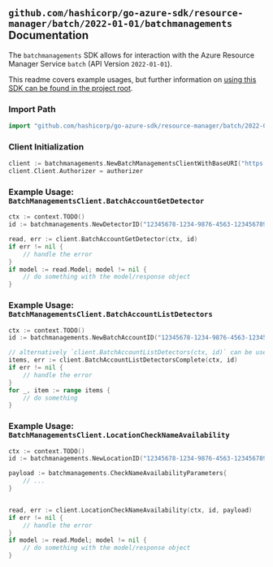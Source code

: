 
## `github.com/hashicorp/go-azure-sdk/resource-manager/batch/2022-01-01/batchmanagements` Documentation

The `batchmanagements` SDK allows for interaction with the Azure Resource Manager Service `batch` (API Version `2022-01-01`).

This readme covers example usages, but further information on [using this SDK can be found in the project root](https://github.com/hashicorp/go-azure-sdk/tree/main/docs).

### Import Path

```go
import "github.com/hashicorp/go-azure-sdk/resource-manager/batch/2022-01-01/batchmanagements"
```


### Client Initialization

```go
client := batchmanagements.NewBatchManagementsClientWithBaseURI("https://management.azure.com")
client.Client.Authorizer = authorizer
```


### Example Usage: `BatchManagementsClient.BatchAccountGetDetector`

```go
ctx := context.TODO()
id := batchmanagements.NewDetectorID("12345678-1234-9876-4563-123456789012", "example-resource-group", "batchAccountValue", "detectorIdValue")

read, err := client.BatchAccountGetDetector(ctx, id)
if err != nil {
	// handle the error
}
if model := read.Model; model != nil {
	// do something with the model/response object
}
```


### Example Usage: `BatchManagementsClient.BatchAccountListDetectors`

```go
ctx := context.TODO()
id := batchmanagements.NewBatchAccountID("12345678-1234-9876-4563-123456789012", "example-resource-group", "batchAccountValue")

// alternatively `client.BatchAccountListDetectors(ctx, id)` can be used to do batched pagination
items, err := client.BatchAccountListDetectorsComplete(ctx, id)
if err != nil {
	// handle the error
}
for _, item := range items {
	// do something
}
```


### Example Usage: `BatchManagementsClient.LocationCheckNameAvailability`

```go
ctx := context.TODO()
id := batchmanagements.NewLocationID("12345678-1234-9876-4563-123456789012", "locationValue")

payload := batchmanagements.CheckNameAvailabilityParameters{
	// ...
}


read, err := client.LocationCheckNameAvailability(ctx, id, payload)
if err != nil {
	// handle the error
}
if model := read.Model; model != nil {
	// do something with the model/response object
}
```
